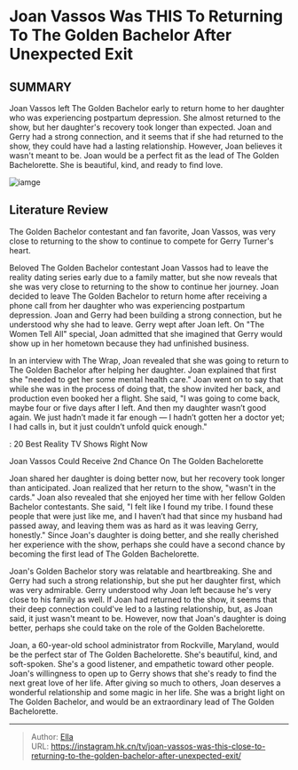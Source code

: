# Joan Vassos Was THIS   To Returning To The Golden Bachelor After Unexpected Exit


## SUMMARY 



  Joan Vassos left The Golden Bachelor early to return home to her daughter who was experiencing postpartum depression. She almost returned to the show, but her daughter&#39;s recovery took longer than expected.   Joan and Gerry had a strong connection, and it seems that if she had returned to the show, they could have had a lasting relationship. However, Joan believes it wasn&#39;t meant to be.   Joan would be a perfect fit as the lead of The Golden Bachelorette. She is beautiful, kind, and ready to find love.  

![iamge](https://static1.srcdn.com/wordpress/wp-content/uploads/2023/11/joan-vassos-was-this-close-to-returning-to-the-golden-bachelor-after-unexpected-exit.jpg)

## Literature Review
The Golden Bachelor contestant and fan favorite, Joan Vassos, was very close to returning to the show to continue to compete for Gerry Turner&#39;s heart.




Beloved The Golden Bachelor contestant Joan Vassos had to leave the reality dating series early due to a family matter, but she now reveals that she was very close to returning to the show to continue her journey. Joan decided to leave The Golden Bachelor to return home after receiving a phone call from her daughter who was experiencing postpartum depression. Joan and Gerry had been building a strong connection, but he understood why she had to leave. Gerry wept after Joan left. On &#34;The Women Tell All&#34; special, Joan admitted that she imagined that Gerry would show up in her hometown because they had unfinished business.




In an interview with The Wrap, Joan revealed that she was going to return to The Golden Bachelor after helping her daughter. Joan explained that first she &#34;needed to get her some mental health care.&#34; Joan went on to say that while she was in the process of doing that, the show invited her back, and production even booked her a flight. She said, &#34;I was going to come back, maybe four or five days after I left. And then my daughter wasn’t good again. We just hadn’t made it far enough — I hadn’t gotten her a doctor yet; I had calls in, but it just couldn’t unfold quick enough.&#34;

 : 20 Best Reality TV Shows Right Now


 Joan Vassos Could Receive 2nd Chance On The Golden Bachelorette 
          

Joan shared her daughter is doing better now, but her recovery took longer than anticipated. Joan realized that her return to the show, &#34;wasn&#39;t in the cards.&#34; Joan also revealed that she enjoyed her time with her fellow Golden Bachelor contestants. She said, &#34;I felt like I found my tribe. I found these people that were just like me, and I haven’t had that since my husband had passed away, and leaving them was as hard as it was leaving Gerry, honestly.&#34; Since Joan&#39;s daughter is doing better, and she really cherished her experience with the show, perhaps she could have a second chance by becoming the first lead of The Golden Bachelorette.





 

Joan&#39;s Golden Bachelor story was relatable and heartbreaking. She and Gerry had such a strong relationship, but she put her daughter first, which was very admirable. Gerry understood why Joan left because he&#39;s very close to his family as well. If Joan had returned to the show, it seems that their deep connection could&#39;ve led to a lasting relationship, but, as Joan said, it just wasn&#39;t meant to be. However, now that Joan&#39;s daughter is doing better, perhaps she could take on the role of the Golden Bachelorette.

Joan, a 60-year-old school administrator from Rockville, Maryland, would be the perfect star of The Golden Bachelorette. She&#39;s beautiful, kind, and soft-spoken. She&#39;s a good listener, and empathetic toward other people. Joan&#39;s willingness to open up to Gerry shows that she&#39;s ready to find the next great love of her life. After giving so much to others, Joan deserves a wonderful relationship and some magic in her life. She was a bright light on The Golden Bachelor, and would be an extraordinary lead of The Golden Bachelorette.






---

> Author: [Ella](https://instagram.hk.cn/)  
> URL: https://instagram.hk.cn/tv/joan-vassos-was-this-close-to-returning-to-the-golden-bachelor-after-unexpected-exit/  

